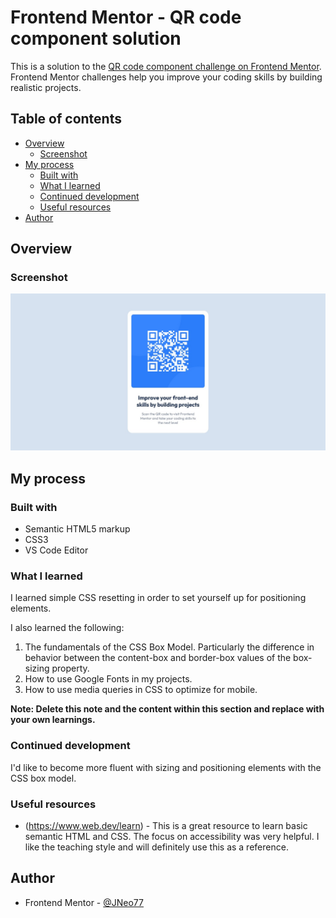 # Frontend Mentor - QR code component solution

This is a solution to the [QR code component challenge on Frontend Mentor](https://www.frontendmentor.io/challenges/qr-code-component-iux_sIO_H). Frontend Mentor challenges help you improve your coding skills by building realistic projects. 

## Table of contents

- [Overview](#overview)
  - [Screenshot](#screenshot)
- [My process](#my-process)
  - [Built with](#built-with)
  - [What I learned](#what-i-learned)
  - [Continued development](#continued-development)
  - [Useful resources](#useful-resources)
- [Author](#author)

## Overview

### Screenshot

![](QRCodeProject.jpg)

## My process

### Built with

- Semantic HTML5 markup
- CSS3
- VS Code Editor

### What I learned

I learned simple CSS resetting in order to set yourself up for positioning elements. 

I also learned the following:
  1. The fundamentals of the CSS Box Model. Particularly the difference in behavior between the content-box and border-box values of the box-sizing property.
  2. How to use Google Fonts in my projects.
  3. How to use media queries in CSS to optimize for mobile.

**Note: Delete this note and the content within this section and replace with your own learnings.**

### Continued development

I'd like to become more fluent with sizing and positioning elements with the CSS box model.

### Useful resources

- (https://www.web.dev/learn) - This is a great resource to learn basic semantic HTML and CSS. The focus on accessibility was very helpful. I like the teaching style and will definitely use this as a reference.


## Author

- Frontend Mentor - [@JNeo77](https://www.frontendmentor.io/profile/JNeo77)
